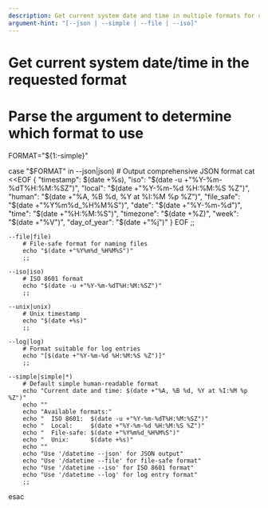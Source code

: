 ```yaml
---
description: Get current system date and time in multiple formats for use in file naming, logging, and timestamps
argument-hint: "[--json | --simple | --file | --iso]"
---
```


# Get current system date/time in the requested format

# Parse the argument to determine which format to use
FORMAT="${1:-simple}"

case "$FORMAT" in
    --json|json)
        # Output comprehensive JSON format
        cat <<EOF
{
  "timestamp": $(date +%s),
  "iso": "$(date -u +"%Y-%m-%dT%H:%M:%SZ")",
  "local": "$(date +"%Y-%m-%d %H:%M:%S %Z")",
  "human": "$(date +"%A, %B %d, %Y at %I:%M %p %Z")",
  "file_safe": "$(date +"%Y%m%d_%H%M%S")",
  "date": "$(date +"%Y-%m-%d")",
  "time": "$(date +"%H:%M:%S")",
  "timezone": "$(date +%Z)",
  "week": "$(date +"%V")",
  "day_of_year": "$(date +"%j")"
}
EOF
        ;;
    
    --file|file)
        # File-safe format for naming files
        echo "$(date +"%Y%m%d_%H%M%S")"
        ;;
    
    --iso|iso)
        # ISO 8601 format
        echo "$(date -u +"%Y-%m-%dT%H:%M:%SZ")"
        ;;
    
    --unix|unix)
        # Unix timestamp
        echo "$(date +%s)"
        ;;
    
    --log|log)
        # Format suitable for log entries
        echo "[$(date +"%Y-%m-%d %H:%M:%S %Z")]"
        ;;
        
    --simple|simple|*)
        # Default simple human-readable format
        echo "Current date and time: $(date +"%A, %B %d, %Y at %I:%M %p %Z")"
        echo ""
        echo "Available formats:"
        echo "  ISO 8601:  $(date -u +"%Y-%m-%dT%H:%M:%SZ")"
        echo "  Local:     $(date +"%Y-%m-%d %H:%M:%S %Z")"
        echo "  File-safe: $(date +"%Y%m%d_%H%M%S")"
        echo "  Unix:      $(date +%s)"
        echo ""
        echo "Use '/datetime --json' for JSON output"
        echo "Use '/datetime --file' for file-safe format"
        echo "Use '/datetime --iso' for ISO 8601 format"
        echo "Use '/datetime --log' for log entry format"
        ;;
esac